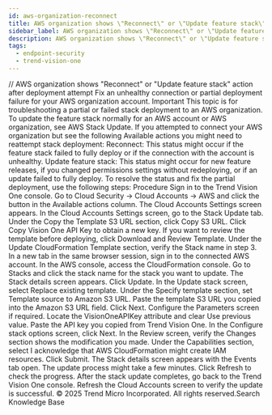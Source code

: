 ```yaml
---
id: aws-organization-reconnect
title: AWS organization shows \"Reconnect\" or \"Update feature stack\" action after deployment attempt
sidebar_label: AWS organization shows \"Reconnect\" or \"Update feature stack\" action after deployment attempt
description: AWS organization shows \"Reconnect\" or \"Update feature stack\" action after deployment attempt
tags:
  - endpoint-security
  - trend-vision-one
---
```


/*<![CDATA[*/ $('#title').html($('meta[name=map-description]').attr('content')); /*]]>*/ AWS organization shows "Reconnect" or "Update feature stack" action after deployment attempt Fix an unhealthy connection or partial deployment failure for your AWS organization account. Important This topic is for troubleshooting a partial or failed stack deployment to an AWS organization. To update the feature stack normally for an AWS account or AWS organization, see AWS Stack Update. If you attempted to connect your AWS organization but see the following Available actions you might need to reattempt stack deployment: Reconnect: This status might occur if the feature stack failed to fully deploy or if the connection with the account is unhealthy. Update feature stack: This status might occur for new feature releases, if you changed permissions settings without redeploying, or if an update failed to fully deploy. To resolve the status and fix the partial deployment, use the following steps: Procedure Sign in to the Trend Vision One console. Go to Cloud Security → Cloud Accounts → AWS and click the button in the Available actions column. The Cloud Accounts Settings screen appears. In the Cloud Accounts Settings screen, go to the Stack Update tab. Under the Copy the Template S3 URL section, click Copy S3 URL. Click Copy Vision One API Key to obtain a new key. If you want to review the template before deploying, click Download and Review Template. Under the Update CloudFormation Template section, verify the Stack name in step 3. In a new tab in the same browser session, sign in to the connected AWS account. In the AWS console, access the CloudFormation console. Go to Stacks and click the stack name for the stack you want to update. The Stack details screen appears. Click Update. In the Update stack screen, select Replace existing template. Under the Specify template section, set Template source to Amazon S3 URL. Paste the template S3 URL you copied into the Amazon S3 URL field. Click Next. Configure the Parameters screen if required. Locate the VisionOneAPIKey attribute and clear Use previous value. Paste the API key you copied from Trend Vision One. In the Configure stack options screen, click Next. In the Review screen, verify the Changes section shows the modification you made. Under the Capabilities section, select I acknowledge that AWS CloudFormation might create IAM resources. Click Submit. The Stack details screen appears with the Events tab open. The update process might take a few minutes. Click Refresh to check the progress. After the stack update completes, go back to the Trend Vision One console. Refresh the Cloud Accounts screen to verify the update is successful. © 2025 Trend Micro Incorporated. All rights reserved.Search Knowledge Base